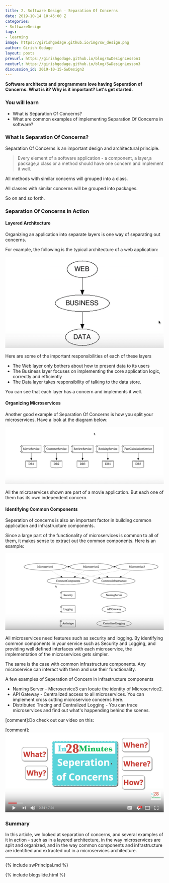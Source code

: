 ```yaml
---
title: 2. Software Design - Separation Of Concerns
date: 2019-10-14 10:45:00 Z
categories:
- SoftwareDesign
tags:
- learning
image: https://girishgodage.github.io/img/sw_design.png
author: Girish Godage
layout: posts
prevurl: https://girishgodage.github.io/blog/SwDesignLesson1
nexturl: https://girishgodage.github.io/blog/SwDesignLesson3
discussion_id: 2019-10-15-SwDesign2
---
```


**Software architects and programmers love having Seperation of Concerns. What is it? Why is it important? Let's get started.**

### You will learn

* What is Separation Of Concerns?
* What are common examples of implementing Separation Of Concerns in software?

### What Is Separation Of Concerns?

Separation Of Concerns is an important design and architectural principle.

> Every element of a software application - a component, a layer,a package,a class or a method should have one concern and implement it well. 

All methods with similar concerns will grouped into a class. 

All classes with similar concerns will be grouped into packages. 

So on and so forth.

### Separation Of Concerns In Action

#### Layered Architecture

Organizing an application into separate layers is one way of separating out concerns. 

For example, the following is the typical architecture of a web application:

![image info](/img/sw_design/2/Capture-039-02.png)

Here are some of the important responsibilities of each of these layers
- The Web layer only bothers about how to present data to its users 
- The Business layer focuses on implementing the core application logic, correctly and efficiently
- The Data layer takes responsibility of talking to the data store. 

You can see that each layer has a concern and implements it well.

#### Organizing Microservices

Another good example of Separation Of Concerns is how you split your microservices. Have a look at the diagram below: 

![image info](/img/sw_design/2/Capture-039-03.png)

All the microservices shown are part of a movie application. But each one of them has its own independent concern. 

#### Identifying Common Components

Seperation of concerns is also an important factor in building common application and infrastructure components.

Since a large part of the functionality of microservices is common to all of them, it makes sense to extract out the common components. Here is an example:

![image info](/img/sw_design/2/Capture-039-04.png)

All microservices need features such as security and logging. By identifying common components in your service such as Security and Logging, and providing well defined interfaces with each microservice, the implementation of the microservices gets simpler.

The same is the case with common infrastructure components. Any microservice can interact with them and use their functionality. 

A few examples of Seperation of Concern in infrastructure components
- Naming Server - Microservice3 can locate the identity of Microservice2.
- API Gateway - Centralized access to all microservices. You can implement cross cutting microservice concerns here.
- Distributed Tracing and Centralized Logging - You can trace microservices and find out what's happending behind the scenes.

[comment]:Do check out our video on this:

[comment]:[![image info](/images/Capture-039-01.png)](https://www.youtube.com/watch?v=GRTQ896UWaI)

### Summary

In this article, we looked at separation of concerns, and several examples of it in action - such as in a layered architecture, in the way microservices are split and organized, and in the way common components and infrastructure are identified and extracted out in a microservices architecture.

---

{% include swPrincipal.md %}

{% include blogslide.html %}

